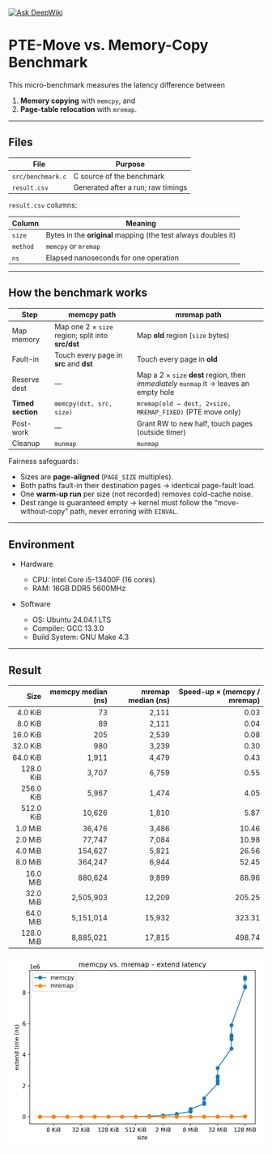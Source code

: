 [![Ask DeepWiki](https://deepwiki.com/badge.svg)](https://deepwiki.com/minseok127/vec-remap-bench)

# PTE-Move vs. Memory-Copy Benchmark

This micro-benchmark measures the latency difference between

1. **Memory copying** with `memcpy`, and  
2. **Page-table relocation** with `mremap`.

---

## Files

| File | Purpose |
| ---- | ------- |
| `src/benchmark.c` | C source of the benchmark |
| `result.csv` | Generated after a run; raw timings |

`result.csv` columns:

| Column | Meaning |
| ------ | ------- |
| `size`   | Bytes in the **original** mapping (the test always doubles it) |
| `method` | `memcpy` or `mremap` |
| `ns`     | Elapsed nanoseconds for one operation |

---

## How the benchmark works

| Step | **memcpy** path | **mremap** path |
| ---- | --------------- | --------------- |
| Map memory | Map one 2 × `size` region; split into **src/dst** | Map **old** region (`size` bytes) |
| Fault-in   | Touch every page in **src** and **dst** | Touch every page in **old** |
| Reserve dest | — | Map a 2 × `size` **dest** region, then *immediately* `munmap` it → leaves an empty hole |
| **Timed section** | `memcpy(dst, src, size)` | `mremap(old → dest, 2×size, MREMAP_FIXED)` (PTE move only) |
| Post-work  | — | Grant RW to new half, touch pages (outside timer) |
| Cleanup    | `munmap` | `munmap` |

Fairness safeguards:

* Sizes are **page-aligned** (`PAGE_SIZE` multiples).  
* Both paths fault-in their destination pages → identical page-fault load.  
* One **warm-up run** per size (not recorded) removes cold-cache noise.  
* Dest range is guaranteed empty → kernel must follow the “move-without-copy”
  path, never erroring with `EINVAL`.

---

## Environment

- Hardware
	- CPU: Intel Core i5-13400F (16 cores)
	- RAM: 16GB DDR5 5600MHz

- Software
	- OS: Ubuntu 24.04.1 LTS
	- Compiler: GCC 13.3.0
	- Build System: GNU Make 4.3

 ---

 ## Result

|      Size | memcpy median (ns) | mremap median (ns) | Speed-up × (memcpy / mremap) |
| --------: | -----------------: | -----------------: | ---------------------------: |
|   4.0 KiB |                 73 |              2,111 |                         0.03 |
|   8.0 KiB |                 89 |              2,111 |                         0.04 |
|  16.0 KiB |                205 |              2,539 |                         0.08 |
|  32.0 KiB |                980 |              3,239 |                         0.30 |
|  64.0 KiB |              1,911 |              4,479 |                         0.43 |
| 128.0 KiB |              3,707 |              6,759 |                         0.55 |
| 256.0 KiB |              5,967 |              1,474 |                         4.05 |
| 512.0 KiB |             10,626 |              1,810 |                         5.87 |
|   1.0 MiB |             36,476 |              3,486 |                        10.46 |
|   2.0 MiB |             77,747 |              7,084 |                        10.98 |
|   4.0 MiB |            154,627 |              5,821 |                        26.56 |
|   8.0 MiB |            364,247 |              6,944 |                        52.45 |
|  16.0 MiB |            880,624 |              9,899 |                        88.96 |
|  32.0 MiB |          2,505,903 |             12,209 |                       205.25 |
|  64.0 MiB |          5,151,014 |             15,932 |                       323.31 |
| 128.0 MiB |          8,885,021 |             17,815 |                       498.74 |

![graph](./result.png)
